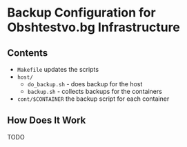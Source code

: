 # Backup Configuration for Obshtestvo.bg Infrastructure #

## Contents ##
 * `Makefile` updates the scripts
 * `host/`
   * `do_backup.sh` - does backup for the host
   * `backup.sh` - collects backups for the containers
 * `cont/$CONTAINER` the backup script for each container

## How Does It Work ##

TODO
